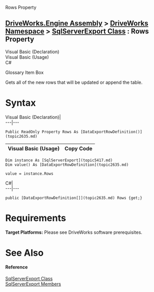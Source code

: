 Rows Property   
  
[DriveWorks.Engine Assembly](topic2156.md) > [DriveWorks Namespace](topic2159.md) > [SqlServerExport Class](topic5417.md) : Rows Property  
---  
  
Visual Basic (Declaration)    
Visual Basic (Usage)    
C# 

Glossary Item Box

Gets all of the new rows that will be updated or append the table. 

# Syntax

Visual Basic (Declaration)|   
---|---  
      
    
    Public ReadOnly Property Rows As [DataExportRowDefinition()](topic2635.md)  
  
Visual Basic (Usage)| Copy Code  
---|---  
      
    
    Dim instance As [SqlServerExport](topic5417.md)
    Dim value() As [DataExportRowDefinition](topic2635.md)
     
    value = instance.Rows  
  
C#|   
---|---  
      
    
    public [DataExportRowDefinition[]](topic2635.md) Rows {get;}  
  
# Requirements

**Target Platforms:** Please see DriveWorks software prerequisites.

# See Also

#### Reference

[SqlServerExport Class](topic5417.md)   
[SqlServerExport Members](topic5418.md)


